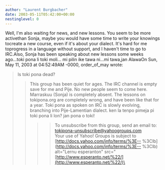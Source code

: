 ```yaml
---
author: "Laurent Burgbacher"
date: 2003-05-11T05:42:00+00:00
nestinglevel: 0
---
```

Well, I'm also waiting for news, and new lessons. You seem to be more activethan Sonja, maybe you would have some time to write your knowings tocreate a new course, even if it's about your dialect. It's hard for me toprogress in a language without support, and I haven't time to go to IRC.Also, Sonja has been speaking about new lessons some weeks ago...toki pona li toki moli... mi pilin ike tawa ni...mi tawa,jan AlawaOn Sun, May 11, 2003 at 04:52:49AM -0000, order\_of\_may wrote:

> Is toki pona dead?
>> This group has been quiet for ages.
>> The IRC channel is empty save for me and Pije.
>> No new people seem to come here.
>> Marraskuu (Sonja) is completely absent.
>> The lessons on tokipona.org are completely wrong, and have been like
> that for a year.
>> Toki pona as spoken on IRC is slowly evolving, branching into
> Pije-Lamentian dialect.
>> ken la tenpo pimeja pi toki pona li lon? jan pona o toki!
>>>> To unsubscribe from this group, send an email to:
> [tokipona-unsubscribe@yahoogroups.com](mailto://tokipona-unsubscribe@yahoogroups.com)\
>>>> Your use of Yahoo! Groups is subject to [http://docs.yahoo.com/info/terms/%3E--
%3Clb](http://docs.yahoo.com/info/terms/%3E--
%3Clb) alt="Lernu esperanton" src="[http://www.esperanto.net/%22/](http://www.esperanto.net/%22/)\
>